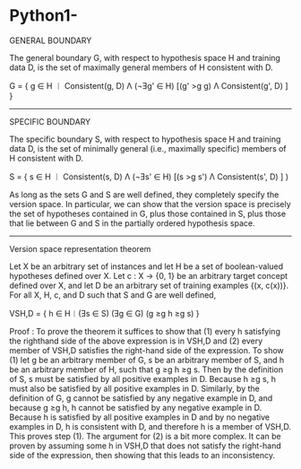 # Python1-
GENERAL BOUNDARY

The general boundary G, with respect to hypothesis space H and training data D, is the set of maximally general members of H consistent with D.

G = { g ∈ H ︱ Consistent(g, D) Λ (¬Ǝg' ∈ H) [(g' >g g) Λ Consistent(g', D) ] }

----------------------------------------------------------------------------------------------------------------------------------------------

SPECIFIC BOUNDARY

The specific boundary S, with respect to hypothesis space H and training data D, is the set of minimally general (i.e., maximally specific) members of H consistent with D.

S = { s ∈ H ︱ Consistent(s, D) Λ (¬Ǝs' ∈ H) [(s >g s') Λ Consistent(s', D) ] )

As long as the sets G and S are well defined, they completely specify the version space. In particular, we can show that the version space is precisely the set of hypotheses contained in G, plus those contained in S, plus those that lie between G and S in the partially ordered hypothesis space.

-----------------------------------------------------------------------------------------------------------------------------------------------

Version space representation theorem

Let X be an arbitrary set of instances and let H be a set of boolean-valued hypotheses defined over X. Let c : X → {0, 1} be an arbitrary target concept defined over X, and let D be an arbitrary set of training examples {(x, c(x))}. For all X, H, c, and D such that S and G are well defined,

VSH,D = { h ∈ H︱(Ǝs ∈ S) (Ǝg ∈ G) (g ≥g h ≥g s) }

Proof : To prove the theorem it suffices to show that (1) every h satisfying the righthand side of the above expression is in VSH,D and (2) every member of VSH,D satisfies the right-hand side of the expression. To show (1) let g be an arbitrary member of G, s be an arbitrary member of S, and h be an arbitrary member of H, such that g ≥g h ≥g s. 
Then by the definition of S, s must be satisfied by all positive examples in D. Because h ≥g s, h must also be satisfied by all positive examples in D. Similarly, by the definition of G, g cannot be satisfied by any negative example in D, and because g ≥g h, h cannot be satisfied by any negative example in D.
Because h is satisfied by all positive examples in D and by no negative examples in D, h is consistent with D, and therefore h is a member of VSH,D. This proves step (1). The argument for (2) is a bit more complex. It can be proven by assuming some h in VSH,D that does not satisfy the right-hand side of the expression, then showing that this leads to an inconsistency.
